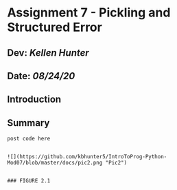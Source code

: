 # Assignment 7 - Pickling and Structured Error
## **Dev:** *Kellen Hunter*  
## **Date:** *08/24/20*  
## Introduction
## Summary

```
post code here


![](https://github.com/kbhunter5/IntroToProg-Python-Mod07/blob/master/docs/pic2.png "Pic2")


### FIGURE 2.1

